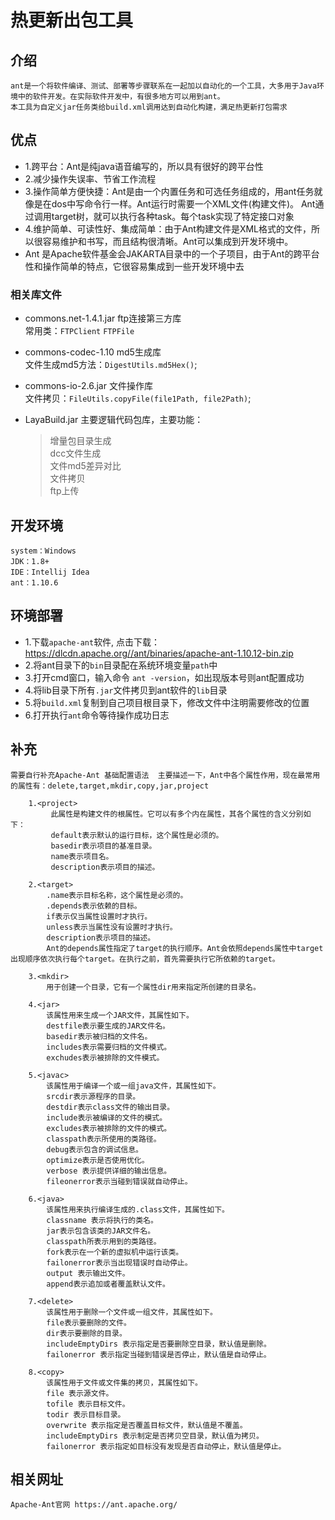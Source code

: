 # 热更新出包工具
## 介绍    
    ant是一个将软件编译、测试、部署等步骤联系在一起加以自动化的一个工具，大多用于Java环境中的软件开发。在实际软件开发中，有很多地方可以用到ant。
    本工具为自定义jar任务类给build.xml调用达到自动化构建，满足热更新打包需求
    
## 优点  
- 1.跨平台：Ant是纯java语音编写的，所以具有很好的跨平台性  
- 2.减少操作失误率、节省工作流程
- 3.操作简单方便快捷：Ant是由一个内置任务和可选任务组成的，用ant任务就像是在dos中写命令行一样。Ant运行时需要一个XML文件(构建文件)。 Ant通过调用target树，就可以执行各种task。每个task实现了特定接口对象
- 4.维护简单、可读性好、集成简单：由于Ant构建文件是XML格式的文件，所以很容易维护和书写，而且结构很清晰。Ant可以集成到开发环境中。
- Ant 是Apache软件基金会JAKARTA目录中的一个子项目，由于Ant的跨平台性和操作简单的特点，它很容易集成到一些开发环境中去
    
### 相关库文件
- commons.net-1.4.1.jar ftp连接第三方库  
    常用类：`FTPClient` `FTPFile`
- commons-codec-1.10 md5生成库  
    文件生成md5方法：`DigestUtils.md5Hex()`;
- commons-io-2.6.jar 文件操作库  
     文件拷贝：`FileUtils.copyFile(file1Path, file2Path)`;

- LayaBuild.jar 主要逻辑代码包库，主要功能：  
    > 增量包目录生成  
    > dcc文件生成  
    > 文件md5差异对比  
    > 文件拷贝  
    > ftp上传  

## 开发环境
    system：Windows
    JDK：1.8+
    IDE：Intellij Idea
    ant：1.10.6

## 环境部署  
- 1.下载`apache-ant`软件, 点击下载：https://dlcdn.apache.org//ant/binaries/apache-ant-1.10.12-bin.zip  
- 2.将ant目录下的`bin`目录配在系统环境变量`path`中  
- 3.打开cmd窗口，输入命令 `ant -version`，如出现版本号则ant配置成功  
- 4.将lib目录下所有`.jar`文件拷贝到ant软件的`lib`目录  
- 5.将`build.xml`复制到自己项目根目录下，修改文件中注明需要修改的位置  
- 6.打开执行`ant`命令等待操作成功日志

## 补充  
    需要自行补充Apache-Ant 基础配置语法  主要描述一下，Ant中各个属性作用，现在最常用的属性有：delete,target,mkdir,copy,jar,project

        1.<project>
             此属性是构建文件的根属性。它可以有多个内在属性，其各个属性的含义分别如下：
             default表示默认的运行目标，这个属性是必须的。
             basedir表示项目的基准目录。
             name表示项目名。
             description表示项目的描述。
    
        2.<target>
            .name表示目标名称，这个属性是必须的。
            .depends表示依赖的目标。
            if表示仅当属性设置时才执行。
            unless表示当属性没有设置时才执行。
            description表示项目的描述。
            Ant的depends属性指定了target的执行顺序。Ant会依照depends属性中target出现顺序依次执行每个target。在执行之前，首先需要执行它所依赖的target。
    
        3.<mkdir>
            用于创建一个目录，它有一个属性dir用来指定所创建的目录名。
    
        4.<jar>
            该属性用来生成一个JAR文件，其属性如下。
            destfile表示要生成的JAR文件名。
            basedir表示被归档的文件名。
            includes表示需要归档的文件模式。
            exchudes表示被排除的文件模式。

        5.<javac>
            该属性用于编译一个或一组java文件，其属性如下。
            srcdir表示源程序的目录。
            destdir表示class文件的输出目录。
            include表示被编译的文件的模式。
            excludes表示被排除的文件的模式。
            classpath表示所使用的类路径。
            debug表示包含的调试信息。
            optimize表示是否使用优化。
            verbose 表示提供详细的输出信息。
            fileonerror表示当碰到错误就自动停止。

        6.<java>
            该属性用来执行编译生成的.class文件，其属性如下。
            classname 表示将执行的类名。
            jar表示包含该类的JAR文件名。
            classpath所表示用到的类路径。
            fork表示在一个新的虚拟机中运行该类。
            failonerror表示当出现错误时自动停止。
            output 表示输出文件。
            append表示追加或者覆盖默认文件。

        7.<delete>
            该属性用于删除一个文件或一组文件，其属性如下。
            file表示要删除的文件。
            dir表示要删除的目录。
            includeEmptyDirs 表示指定是否要删除空目录，默认值是删除。
            failonerror 表示指定当碰到错误是否停止，默认值是自动停止。

        8.<copy>
            该属性用于文件或文件集的拷贝，其属性如下。
            file 表示源文件。
            tofile 表示目标文件。
            todir 表示目标目录。
            overwrite 表示指定是否覆盖目标文件，默认值是不覆盖。
            includeEmptyDirs 表示制定是否拷贝空目录，默认值为拷贝。
            failonerror 表示指定如目标没有发现是否自动停止，默认值是停止。
    
## 相关网址
    Apache-Ant官网 https://ant.apache.org/
